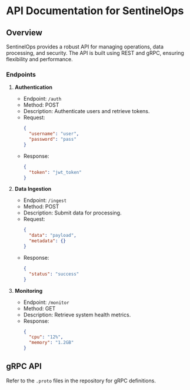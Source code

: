 
# API Documentation for SentinelOps

## Overview
SentinelOps provides a robust API for managing operations, data processing, and security. The API is built using REST and gRPC, ensuring flexibility and performance.

### Endpoints
1. **Authentication**
   - Endpoint: `/auth`
   - Method: POST
   - Description: Authenticate users and retrieve tokens.
   - Request:
     ```json
     {
       "username": "user",
       "password": "pass"
     }
     ```
   - Response:
     ```json
     {
       "token": "jwt_token"
     }
     ```

2. **Data Ingestion**
   - Endpoint: `/ingest`
   - Method: POST
   - Description: Submit data for processing.
   - Request:
     ```json
     {
       "data": "payload",
       "metadata": {}
     }
     ```
   - Response:
     ```json
     {
       "status": "success"
     }
     ```

3. **Monitoring**
   - Endpoint: `/monitor`
   - Method: GET
   - Description: Retrieve system health metrics.
   - Response:
     ```json
     {
       "cpu": "12%",
       "memory": "1.2GB"
     }
     ```

## gRPC API
Refer to the `.proto` files in the repository for gRPC definitions.
